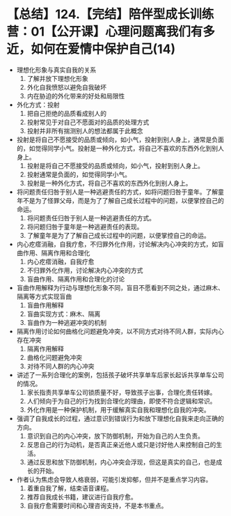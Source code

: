 # 【总结】124.【完结】陪伴型成长训练营：01【公开课】心理问题离我们有多近，如何在爱情中保护自己(14)

-   理想化形象与真实自我的关系
    1.  了解并放下理想化形象
    2.  外化自我愤怒以避免自我破坏
    3.  内在胁迫的外化带来的好处和局限性
-   外化方式：投射
    1.  把自己拒绝的品质看成别人的
    2.  投射常见于对自己不愿面对的品质的处理方式
    3.  投射并非所有揣测别人的想法都属于此概念
-   投射是将自己不愿接受的品质或倾向，如小气，投射到别人身上，通常是负面的，如觉得同学小气。投射是一种外化方式，将自己不喜欢的东西外化到别人身上。
    1.  投射是将自己不愿接受的品质或倾向，如小气，投射到别人身上。
    2.  投射通常是负面的，如觉得同学小气。
    3.  投射是一种外化方式，将自己不喜欢的东西外化到别人身上。
-   将问题责任归咎于别人是一种逃避责任的方式，如将问题归咎于童年。了解童年不是为了怪罪父母，而是为了了解自己成长过程中的问题，以便掌控自己的命运。
    1.  将问题责任归咎于别人是一种逃避责任的方式。
    2.  将问题归咎于童年是一种逃避责任的表现。
    3.  了解童年是为了了解自己成长过程中的问题，以便掌控自己的命运。
-   内心疙瘩消融，自我疗愈，不归罪外化作用，讨论解决内心冲突的方式，如盲曲作用、隔离作用和合理化
    1.  内心疙瘩消融，自我疗愈
    2.  不归罪外化作用，讨论解决内心冲突的方式
    3.  盲曲作用、隔离作用和合理化的讨论
-   盲曲作用解释为行动与理想化形象不同，盲目不愿看到不同之处，通过麻木、隔离等方式实现盲曲
    1.  盲曲作用解释
    2.  盲曲实现方式：麻木、隔离
    3.  盲曲作为一种逃避冲突的机制
-   隔离作用讨论如何曲格化问题避免冲突，以不同方式对待不同人群，实际内心存在冲突
    1.  隔离作用解释
    2.  曲格化问题避免冲突
    3.  对待不同人群的内心冲突
-   讲述了一系列合理化的案例，包括孩子破坏共享单车后家长起诉共享单车公司的情况。
    1.  家长指责共享单车公司锁质量不好，导致孩子出事，合理化责任转嫁。
    2.  人们倾向于为自己的行为找到合理化的理由，即使不符合逻辑和常识。
    3.  外化作用是一种保护机制，用于缓解真实自我和理想化自我的冲突。
-   强调了自我成长的过程，通过意识到错误行为和放下理想化自我来走向正确的方向。
    1.  意识到自己的内心冲突，放下防御机制，开始为自己的人生负责。
    2.  反思自己的行为动机，是否真正亲近他人或只是讨好他人来控制自己的生活。
    3.  通过反思和放下防御机制，内心冲突会浮现，但这是真实的自己，也是成长的开始。
-   作者认为焦虑会导致人格衰弱，可能引发抑郁，但并不是重点学习内容。
    1.  着重自我了解，结束语音课程。
    2.  推荐自我成长书籍，建议进行自我疗愈。
    3.  自我疗愈需要时间和心理咨询支持，不是本书重点。